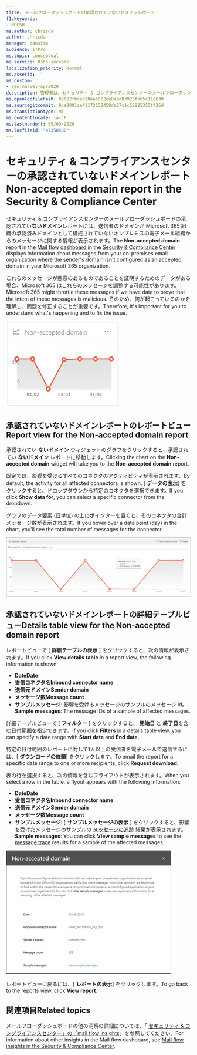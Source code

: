 ```yaml
---
title: メールフローダッシュボードの承認されていないドメインレポート
f1.keywords:
- NOCSH
ms.author: chrisda
author: chrisda
manager: dansimp
audience: ITPro
ms.topic: conceptual
ms.service: O365-seccomp
localization_priority: Normal
ms.assetid: ''
ms.custom:
- seo-marvel-apr2020
description: 管理者は、セキュリティ & コンプライアンスセンターのメールフローダッシュボードで承認されていないドメインレポートを使用して、送信者のドメインが Microsoft 365 で構成されていないオンプレミスの組織からのメッセージを監視する方法を学習できます。
ms.openlocfilehash: 02692fbded20aa5062ce8add83925fb65c116630
ms.sourcegitcommit: 9ce9001aa41172152458da27c1c52825355f426d
ms.translationtype: MT
ms.contentlocale: ja-JP
ms.lasthandoff: 09/03/2020
ms.locfileid: "47358580"
---
```

# <a name="non-accepted-domain-report-in-the-security--compliance-center"></a><span data-ttu-id="e82db-103">セキュリティ & コンプライアンスセンターの承認されていないドメインレポート</span><span class="sxs-lookup"><span data-stu-id="e82db-103">Non-accepted domain report in the Security & Compliance Center</span></span>

<span data-ttu-id="e82db-104">[セキュリティ & コンプライアンスセンター](https://protection.office.com)の[メールフローダッシュボード](mail-flow-insights-v2.md)の承認されてい**ないドメイン**レポートには、送信者のドメインが Microsoft 365 組織の承認済みドメインとして構成されていないオンプレミスの電子メール組織からのメッセージに関する情報が表示されます。</span><span class="sxs-lookup"><span data-stu-id="e82db-104">The **Non-accepted domain** report in the [Mail flow dashboard](mail-flow-insights-v2.md) in the [Security & Compliance Center](https://protection.office.com) displays information about messages from your on-premises email organization where the sender's domain isn't configured as an accepted domain in your Microsoft 365 organization.</span></span>

<span data-ttu-id="e82db-105">これらのメッセージが悪意のあるものであることを証明するためのデータがある場合、Microsoft 365 はこれらのメッセージを調整する可能性があります。</span><span class="sxs-lookup"><span data-stu-id="e82db-105">Microsoft 365 might throttle these messages if we have data to prove that the intent of these messages is malicious.</span></span> <span data-ttu-id="e82db-106">そのため、何が起こっているのかを理解し、問題を修正することが重要です。</span><span class="sxs-lookup"><span data-stu-id="e82db-106">Therefore, it's important for you to understand what's happening and to fix the issue.</span></span>

![セキュリティ & コンプライアンスセンターのメールフローダッシュボードの承認されていないドメインウィジェット](../../media/mfi-non-accepted-domain-report-widget.png)

## <a name="report-view-for-the-non-accepted-domain-report"></a><span data-ttu-id="e82db-108">承認されていないドメインレポートのレポートビュー</span><span class="sxs-lookup"><span data-stu-id="e82db-108">Report view for the Non-accepted domain report</span></span>

<span data-ttu-id="e82db-109">承認されてい **ないドメイン** ウィジェットのグラフをクリックすると、承認されてい **ないドメイン** レポートに移動します。</span><span class="sxs-lookup"><span data-stu-id="e82db-109">Clicking the chart on the **Non-accepted domain** widget will take you to the **Non-accepted domain** report.</span></span>

<span data-ttu-id="e82db-110">既定では、影響を受けるすべてのコネクタのアクティビティが表示されます。</span><span class="sxs-lookup"><span data-stu-id="e82db-110">By default, the activity for all affected connectors is shown.</span></span> <span data-ttu-id="e82db-111">[ **データの表示**] をクリックすると、ドロップダウンから特定のコネクタを選択できます。</span><span class="sxs-lookup"><span data-stu-id="e82db-111">If you click **Show data for**, you can select a specific connector from the dropdown.</span></span>

<span data-ttu-id="e82db-112">グラフのデータ要素 (日単位) の上にポインターを置くと、そのコネクタの合計メッセージ数が表示されます。</span><span class="sxs-lookup"><span data-stu-id="e82db-112">If you hover over a data point (day) in the chart, you'll see the total number of messages for the connector.</span></span>

![承認されていないドメインレポートのレポートビュー](../../media/mfi-non-accepted-domain-report-overview-view.png)

## <a name="details-table-view-for-the-non-accepted-domain-report"></a><span data-ttu-id="e82db-114">承認されていないドメインレポートの詳細テーブルビュー</span><span class="sxs-lookup"><span data-stu-id="e82db-114">Details table view for the Non-accepted domain report</span></span>

<span data-ttu-id="e82db-115">レポートビューで [ **詳細テーブルの表示** ] をクリックすると、次の情報が表示されます。</span><span class="sxs-lookup"><span data-stu-id="e82db-115">If you click **View details table** in a report view, the following information is shown:</span></span>

- <span data-ttu-id="e82db-116">**Date**</span><span class="sxs-lookup"><span data-stu-id="e82db-116">**Date**</span></span>
- <span data-ttu-id="e82db-117">**受信コネクタ名**</span><span class="sxs-lookup"><span data-stu-id="e82db-117">**Inbound connector name**</span></span>
- <span data-ttu-id="e82db-118">**送信元ドメイン**</span><span class="sxs-lookup"><span data-stu-id="e82db-118">**Sender domain**</span></span>
- <span data-ttu-id="e82db-119">**メッセージ数**</span><span class="sxs-lookup"><span data-stu-id="e82db-119">**Message count**</span></span>
- <span data-ttu-id="e82db-120">**サンプルメッセージ**: 影響を受けるメッセージのサンプルのメッセージ id。</span><span class="sxs-lookup"><span data-stu-id="e82db-120">**Sample messages**: The message IDs of a sample of affected messages.</span></span>

<span data-ttu-id="e82db-121">詳細テーブルビューで [ **フィルター** ] をクリックすると、 **開始日** と **終了日**を含む日付範囲を指定できます。</span><span class="sxs-lookup"><span data-stu-id="e82db-121">If you click **Filters** in a details table view, you can specify a date range with **Start date** and **End date**.</span></span>

<span data-ttu-id="e82db-122">特定の日付範囲のレポートに対して1人以上の受信者を電子メールで送信するには、[ **ダウンロードの依頼**] をクリックします。</span><span class="sxs-lookup"><span data-stu-id="e82db-122">To email the report for a specific date range to one or more recipients, click **Request download**.</span></span>

<span data-ttu-id="e82db-123">表の行を選択すると、次の情報を含むフライアウトが表示されます。</span><span class="sxs-lookup"><span data-stu-id="e82db-123">When you select a row in the table, a flyout appears with the following information:</span></span>

- <span data-ttu-id="e82db-124">**Date**</span><span class="sxs-lookup"><span data-stu-id="e82db-124">**Date**</span></span>
- <span data-ttu-id="e82db-125">**受信コネクタ名**</span><span class="sxs-lookup"><span data-stu-id="e82db-125">**Inbound connector name**</span></span>
- <span data-ttu-id="e82db-126">**送信元ドメイン**</span><span class="sxs-lookup"><span data-stu-id="e82db-126">**Sender domain**</span></span>
- <span data-ttu-id="e82db-127">**メッセージ数**</span><span class="sxs-lookup"><span data-stu-id="e82db-127">**Message count**</span></span>
- <span data-ttu-id="e82db-128">**サンプルメッセージ**: [ **サンプルメッセージの表示** ] をクリックすると、影響を受けたメッセージのサンプルの [メッセージの追跡](message-trace-scc.md) 結果が表示されます。</span><span class="sxs-lookup"><span data-stu-id="e82db-128">**Sample messages**: You can click **View sample messages** to see the [message trace](message-trace-scc.md) results for a sample of the affected messages.</span></span>

![承認されていないドメインレポートの [詳細] テーブルビューで行を選択した後の詳細ポップアップ](../../media/mfi-non-accepted-domain-report-details-flyout.png)

<span data-ttu-id="e82db-130">レポートビューに戻るには、[ **レポートの表示**] をクリックします。</span><span class="sxs-lookup"><span data-stu-id="e82db-130">To go back to the reports view, click **View report**.</span></span>

## <a name="related-topics"></a><span data-ttu-id="e82db-131">関連項目</span><span class="sxs-lookup"><span data-stu-id="e82db-131">Related topics</span></span>

<span data-ttu-id="e82db-132">メールフローダッシュボードの他の洞察の詳細については、「 [セキュリティ & コンプライアンスセンター」の「mail flow insights](mail-flow-insights-v2.md)」を参照してください。</span><span class="sxs-lookup"><span data-stu-id="e82db-132">For information about other insights in the Mail flow dashboard, see [Mail flow insights in the Security & Compliance Center](mail-flow-insights-v2.md).</span></span>

